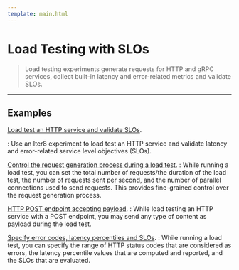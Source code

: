 ```yaml
---
template: main.html
---
```


# Load Testing with SLOs

<!-- ![Load testing with SLOs]({% include ".icons/material/atom.svg" %}){ align=left } -->
 
> Load testing experiments generate requests for HTTP and gRPC services, collect built-in latency and error-related metrics and validate SLOs. 

***

## Examples

[Load test an HTTP service and validate SLOs](../../getting-started/your-first-experiment.md).

: Use an Iter8 experiment to load test an HTTP service and validate latency and error-related service level objectives (SLOs).

[Control the request generation process during a load test](requests.md).
: While running a load test, you can set the total number of requests/the duration of the load test, the number of requests sent per second, and the number of parallel connections used to send requests. This provides fine-grained control over the request generation process.

[HTTP POST endpoint accepting payload](payload.md).
: While load testing an HTTP service with a POST endpoint, you may send any type of content as payload during the load test.

[Specify error codes, latency percentiles and SLOs](percentilesandslos.md).
: While running a load test, you can specify the range of HTTP status codes that are considered as errors, the latency percentile values that are computed and reported, and the SLOs that are evaluated.

